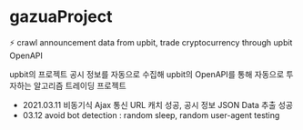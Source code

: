 # gazuaProject

⚡ crawl announcement data from upbit, trade cryptocurrency through upbit OpenAPI

upbit의 프로젝트 공시 정보를 자동으로 수집해 upbit의 OpenAPI를 통해 자동으로 투자하는
알고리즘 트레이딩 프로젝트

- 2021.03.11 비동기식 Ajax 통신 URL 캐치 성공, 공시 정보 JSON Data 추출 성공
- 03.12 avoid bot detection : random sleep, random user-agent testing
